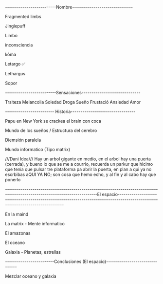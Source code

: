 --------------------------Nombre-------------------------------

Fragmented limbs

Jinglepuff

Limbo

inconsciencia

kôma

Letargo   ✅

Lethargus

Sopor 

--------------------------Sensaciones------------------------------

Trsiteza Melancolia Soledad Droga Sueño Frustació Ansiedad Amor

------------------------- Historia---------------------------------

Papu en New York se crackea el brain con coca

Mundo de los sueños / Estructura del cerebro

Diemsión paralela

Mundo informatico (Tipo matrix)

///Dani Idea/// Hay un arbol gigante en medio, en el arbol hay una puerta (cerrada), y bueno lo que se me a courrio, recuerda un parkur que hicimo que tenia que pulsar tre plataforma pa abrir la puerta, en plan a qui ya no escrbibas aQUI YA NO; son cosa que hemo echo, y al fin y al cabo hay que ponerlo

-----------------------------------------------------------------------------------------------------------------------------El espacio--------------------------------------------------------------------------------------------------------------------------------

En la maind

La matrix - Mente informatico

El amazonas

El oceano

Galaxia - Planetas, estrellas

-------------------------Conclusiones (El espacio)--------------------------------

Mezclar oceano y galaxia
